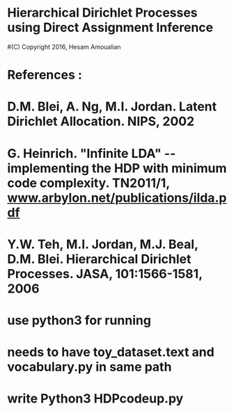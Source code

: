 # Hierarchical Dirichlet Processes using Direct Assignment Inference
#(C) Copyright 2016, Hesam Amoualian
# References :
# D.M. Blei, A. Ng, M.I. Jordan. Latent Dirichlet Allocation. NIPS, 2002
# G. Heinrich. "Infinite LDA" -- implementing the HDP with minimum code complexity. TN2011/1, www.arbylon.net/publications/ilda.pdf
# Y.W. Teh, M.I. Jordan, M.J. Beal, D.M. Blei. Hierarchical Dirichlet Processes. JASA, 101:1566-1581, 2006

# use python3 for running
# needs to have toy_dataset.text and vocabulary.py in same path
# write Python3 HDPcodeup.py